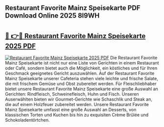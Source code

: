 ## Restaurant Favorite Mainz Speisekarte PDF Download Online 2025 8l9WH

# <h2><a href="http://gcdxwg.nevu.top/?p=Restaurant+Favorite+Mainz+Speisekarte">🔗 👉🔴 Restaurant Favorite Mainz Speisekarte 2025 PDF</a></h2>

[![Restaurant Favorite Mainz Speisekarte 2025 PDF](https://i.imgur.com/dBaPXMq.png)](http://gcdxwg.nevu.top/?p=Restaurant+Favorite+Mainz+Speisekarte)
Die Restaurant Favorite Mainz Speisekarte ist nicht nur eine Liste von Gerichten in einem Restaurant oder Café, sondern bietet auch die Möglichkeit, ein köstliches und für Ihren Geschmack geeignetes Gericht auszuwählen. Auf der Restaurant Favorite Mainz Speisekarte unserer Cafeteria stehen viele leichte und frische Salate, die mit frischem Gemüse und Obst zubereitet werden. Für Fleischliebhaber bietet unsere Restaurant Favorite Mainz Speisekarte eine große Auswahl an Gerichten: Rindfleisch, Schweinefleisch, Huhn und Fisch. Unseren Auserwählten bieten wir Gourmet-Gerichte wie Schaschlik und Steak an, die auf einem Holzfeuer zubereitet werden. Unsere Restaurant Favorite Mainz Speisekarte umfasst eine große Auswahl an Desserts, von klassischen Torten und Kuchen bis hin zu exquisiten Crème Brûlée und Schokoladentörtchen.

